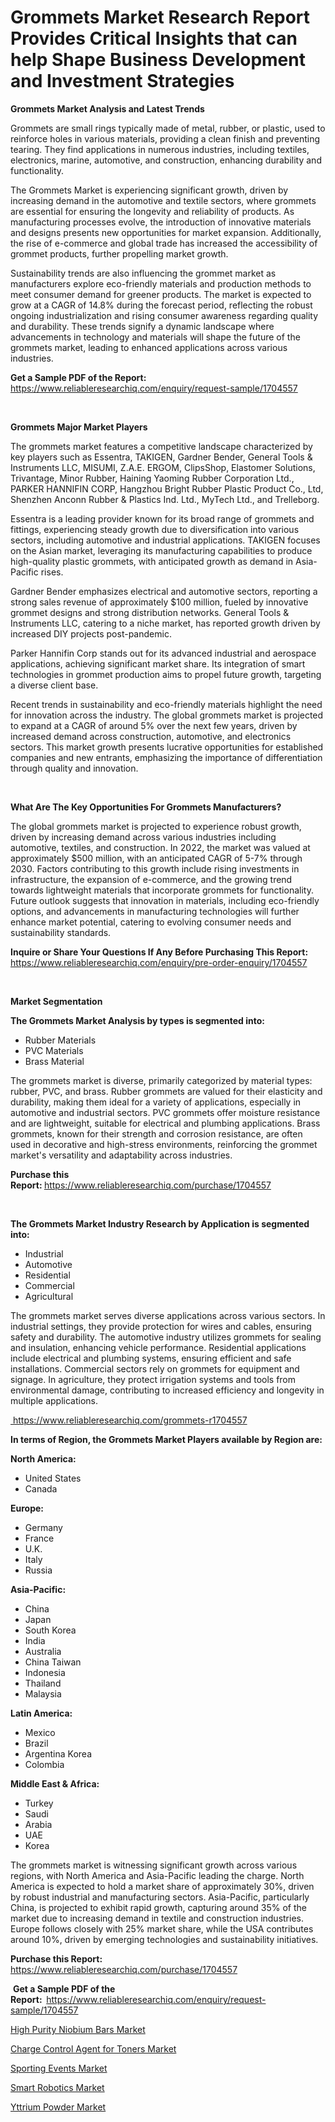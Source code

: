 <p><h1>Grommets Market Research Report Provides Critical Insights that can help Shape Business Development and Investment Strategies</h1></p><p><strong>Grommets Market Analysis and Latest Trends</strong></p>
<p><p>Grommets are small rings typically made of metal, rubber, or plastic, used to reinforce holes in various materials, providing a clean finish and preventing tearing. They find applications in numerous industries, including textiles, electronics, marine, automotive, and construction, enhancing durability and functionality.</p><p>The Grommets Market is experiencing significant growth, driven by increasing demand in the automotive and textile sectors, where grommets are essential for ensuring the longevity and reliability of products. As manufacturing processes evolve, the introduction of innovative materials and designs presents new opportunities for market expansion. Additionally, the rise of e-commerce and global trade has increased the accessibility of grommet products, further propelling market growth.</p><p>Sustainability trends are also influencing the grommet market as manufacturers explore eco-friendly materials and production methods to meet consumer demand for greener products. The market is expected to grow at a CAGR of 14.8% during the forecast period, reflecting the robust ongoing industrialization and rising consumer awareness regarding quality and durability. These trends signify a dynamic landscape where advancements in technology and materials will shape the future of the grommets market, leading to enhanced applications across various industries.</p></p>
<p><strong>Get a Sample PDF of the Report:&nbsp;</strong> <a href="https://www.reliableresearchiq.com/enquiry/request-sample/1704557?utm_campaign=1117&utm_medium=2&utm_source=Github&utm_content=ia&utm_term=27032025&utm_id=grommets">https://www.reliableresearchiq.com/enquiry/request-sample/1704557</a></p>
<p>&nbsp;</p>
<p><strong>Grommets Major Market Players</strong></p>
<p><p>The grommets market features a competitive landscape characterized by key players such as Essentra, TAKIGEN, Gardner Bender, General Tools & Instruments LLC, MISUMI, Z.A.E. ERGOM, ClipsShop, Elastomer Solutions, Trivantage, Minor Rubber, Haining Yaoming Rubber Corporation Ltd., PARKER HANNIFIN CORP, Hangzhou Bright Rubber Plastic Product Co., Ltd, Shenzhen Anconn Rubber & Plastics Ind. Ltd., MyTech Ltd., and Trelleborg. </p><p>Essentra is a leading provider known for its broad range of grommets and fittings, experiencing steady growth due to diversification into various sectors, including automotive and industrial applications. TAKIGEN focuses on the Asian market, leveraging its manufacturing capabilities to produce high-quality plastic grommets, with anticipated growth as demand in Asia-Pacific rises.</p><p>Gardner Bender emphasizes electrical and automotive sectors, reporting a strong sales revenue of approximately $100 million, fueled by innovative grommet designs and strong distribution networks. General Tools & Instruments LLC, catering to a niche market, has reported growth driven by increased DIY projects post-pandemic.</p><p>Parker Hannifin Corp stands out for its advanced industrial and aerospace applications, achieving significant market share. Its integration of smart technologies in grommet production aims to propel future growth, targeting a diverse client base.</p><p>Recent trends in sustainability and eco-friendly materials highlight the need for innovation across the industry. The global grommets market is projected to expand at a CAGR of around 5% over the next few years, driven by increased demand across construction, automotive, and electronics sectors. This market growth presents lucrative opportunities for established companies and new entrants, emphasizing the importance of differentiation through quality and innovation.</p></p>
<p>&nbsp;</p>
<p><strong>What Are The Key Opportunities For Grommets Manufacturers?</strong></p>
<p><p>The global grommets market is projected to experience robust growth, driven by increasing demand across various industries including automotive, textiles, and construction. In 2022, the market was valued at approximately $500 million, with an anticipated CAGR of 5-7% through 2030. Factors contributing to this growth include rising investments in infrastructure, the expansion of e-commerce, and the growing trend towards lightweight materials that incorporate grommets for functionality. Future outlook suggests that innovation in materials, including eco-friendly options, and advancements in manufacturing technologies will further enhance market potential, catering to evolving consumer needs and sustainability standards.</p></p>
<p><strong>Inquire or Share Your Questions If Any Before Purchasing This Report:</strong> <a href="https://www.reliableresearchiq.com/enquiry/pre-order-enquiry/1704557?utm_campaign=1117&utm_medium=2&utm_source=Github&utm_content=ia&utm_term=27032025&utm_id=grommets">https://www.reliableresearchiq.com/enquiry/pre-order-enquiry/1704557</a></p>
<p>&nbsp;</p>
<p><strong>Market Segmentation</strong></p>
<p><strong>The Grommets Market Analysis by types is segmented into:</strong></p>
<p><ul><li>Rubber Materials</li><li>PVC Materials</li><li>Brass Material</li></ul></p>
<p><p>The grommets market is diverse, primarily categorized by material types: rubber, PVC, and brass. Rubber grommets are valued for their elasticity and durability, making them ideal for a variety of applications, especially in automotive and industrial sectors. PVC grommets offer moisture resistance and are lightweight, suitable for electrical and plumbing applications. Brass grommets, known for their strength and corrosion resistance, are often used in decorative and high-stress environments, reinforcing the grommet market's versatility and adaptability across industries.</p></p>
<p><strong>Purchase this Report:&nbsp;</strong><a href="https://www.reliableresearchiq.com/purchase/1704557?utm_campaign=1117&utm_medium=2&utm_source=Github&utm_content=ia&utm_term=27032025&utm_id=grommets">https://www.reliableresearchiq.com/purchase/1704557</a></p>
<p>&nbsp;</p>
<p><strong>The Grommets Market Industry Research by Application is segmented into:</strong></p>
<p><ul><li>Industrial</li><li>Automotive</li><li>Residential</li><li>Commercial</li><li>Agricultural</li></ul></p>
<p><p>The grommets market serves diverse applications across various sectors. In industrial settings, they provide protection for wires and cables, ensuring safety and durability. The automotive industry utilizes grommets for sealing and insulation, enhancing vehicle performance. Residential applications include electrical and plumbing systems, ensuring efficient and safe installations. Commercial sectors rely on grommets for equipment and signage. In agriculture, they protect irrigation systems and tools from environmental damage, contributing to increased efficiency and longevity in multiple applications.</p></p>
<p><a href="https://www.reliableresearchiq.com/grommets-r1704557?utm_campaign=1117&utm_medium=2&utm_source=Github&utm_content=ia&utm_term=27032025&utm_id=grommets">&nbsp;https://www.reliableresearchiq.com/grommets-r1704557</a></p>
<p><strong>In terms of Region, the Grommets Market Players available by Region are:</strong></p>
<p>
    <p> <strong> North America: </strong>
        <ul>
            <li>United States</li>
            <li>Canada</li>
        </ul>
        </p> 
    <p> <strong> Europe: </strong>
        <ul>
            <li>Germany</li>
            <li>France</li>
            <li>U.K.</li>
            <li>Italy</li>
            <li>Russia</li>
        </ul>
        </p> 
    <p> <strong> Asia-Pacific: </strong>
        <ul>
            <li>China</li>
            <li>Japan</li>
            <li>South Korea</li>
            <li>India</li>
            <li>Australia</li>
            <li>China Taiwan</li>
            <li>Indonesia</li>
            <li>Thailand</li>
            <li>Malaysia</li>
        </ul>
        </p> 
    <p> <strong> Latin America: </strong>
        <ul>
            <li>Mexico</li>
            <li>Brazil</li>
            <li>Argentina Korea</li>
            <li>Colombia</li>
        </ul>
        </p> 
    <p> <strong> Middle East & Africa: </strong>
        <ul>
            <li>Turkey</li>
            <li>Saudi</li>
            <li>Arabia</li>
            <li>UAE</li>
            <li>Korea</li>
        </ul>
    </p>
    </p>
<p><p>The grommets market is witnessing significant growth across various regions, with North America and Asia-Pacific leading the charge. North America is expected to hold a market share of approximately 30%, driven by robust industrial and manufacturing sectors. Asia-Pacific, particularly China, is projected to exhibit rapid growth, capturing around 35% of the market due to increasing demand in textile and construction industries. Europe follows closely with 25% market share, while the USA contributes around 10%, driven by emerging technologies and sustainability initiatives.</p></p>
<p><strong>Purchase this Report: </strong><a href="https://www.reliableresearchiq.com/purchase/1704557?utm_campaign=1117&utm_medium=2&utm_source=Github&utm_content=ia&utm_term=27032025&utm_id=grommets">https://www.reliableresearchiq.com/purchase/1704557</a></p>
<p>&nbsp;<strong>Get a Sample PDF of the Report:&nbsp;&nbsp;</strong><a href="https://www.reliableresearchiq.com/enquiry/request-sample/1704557?utm_campaign=1117&utm_medium=2&utm_source=Github&utm_content=ia&utm_term=27032025&utm_id=grommets">https://www.reliableresearchiq.com/enquiry/request-sample/1704557</a></p>
<p><strong></strong></p>
<p><p><a href="https://github.com/duzcupetriv/Market-Research-Report-List-1/blob/main/high-purity-niobium-bars-market.md?utm_campaign=1117&utm_medium=2&utm_source=Github&utm_content=ia&utm_term=27032025&utm_id=grommets">High Purity Niobium Bars Market</a></p><p><a href="https://github.com/sukeldrage0g/Market-Research-Report-List-1/blob/main/charge-control-agent-for-toners-market.md?utm_campaign=1117&utm_medium=2&utm_source=Github&utm_content=ia&utm_term=27032025&utm_id=grommets">Charge Control Agent for Toners Market</a></p><p><a href="https://github.com/okornevonywx/Market-Research-Report-List-1/blob/main/sporting-events-market.md?utm_campaign=1117&utm_medium=2&utm_source=Github&utm_content=ia&utm_term=27032025&utm_id=grommets">Sporting Events Market</a></p><p><a href="https://github.com/nwogudimouix/Market-Research-Report-List-1/blob/main/smart-robotics-market.md?utm_campaign=1117&utm_medium=2&utm_source=Github&utm_content=ia&utm_term=27032025&utm_id=grommets">Smart Robotics Market</a></p><p><a href="https://github.com/hervedeidadw/Market-Research-Report-List-1/blob/main/yttrium-powder-market.md?utm_campaign=1117&utm_medium=2&utm_source=Github&utm_content=ia&utm_term=27032025&utm_id=grommets">Yttrium Powder Market</a></p></p>